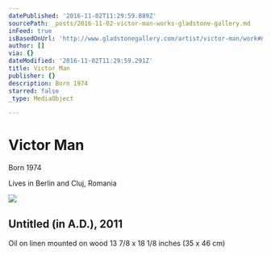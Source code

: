```yaml
---
datePublished: '2016-11-02T11:29:59.889Z'
sourcePath: _posts/2016-11-02-victor-man-works-gladstone-gallery.md
inFeed: true
isBasedOnUrl: 'http://www.gladstonegallery.com/artist/victor-man/work#&panel1-8'
author: []
via: {}
dateModified: '2016-11-02T11:29:59.291Z'
title: Victor Man
publisher: {}
description: Born 1974
starred: false
_type: MediaObject

---
```

# Victor Man

Born 1974

Lives in Berlin and Cluj, Romania

<article style=""><img src="https://s3-us-west-2.amazonaws.com/the-grid-img/p/f8929af85cfe18b3c42cd5667f3211df7ba76a76.jpg" /><h1>Untitled (in A.D.), 2011</h1><p>
Oil on linen mounted on wood
13 7/8 x 18 1/8 inches (35 x 46 cm)</p></article>